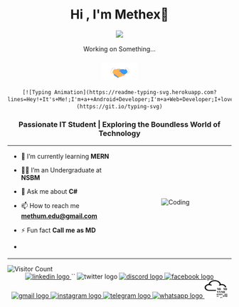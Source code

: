 <!DOCTYPE html>
  <h1 align="center">Hi , I'm Methex👋 </h1>
  <p align="center" ><img  src = "https://github.com/7oSkaaa/7oSkaaa/blob/main/Images/about_me.gif?raw=true" width = 100px></p>
  <p align="center" >Working on Something... </p>

<!-- ========================================............... ................... ..........=================================================== -->

<div align="center">
  
  <h3>
    <img src="https://github.com/0xAbdulKhalid/0xAbdulKhalid/raw/main/assets/mdImages/handshake.gif" alt="Handshake" width="80">
  </h3>
  
    [![Typing Animation](https://readme-typing-svg.herokuapp.com?lines=Hey!+It's+Me!;I'm+a++Android+Developer;I'm+a+Web+Developer;I+love+Java+and+Javascript+;I+Like+React+Too)](https://git.io/typing-svg)
  
  <h3>
    Passionate IT Student | Exploring the Boundless World of Technology
  </h3>
</div>


<table align="center">
<tr border="none">
<td width="50%" align="left">
  
  - 🌱 I’m currently learning **MERN**

  - 🧑‍🎓 I’m an Undergraduate at **NSBM**

  - 💬 Ask me about **C#**

  - 📫 How to reach me **methum.edu@gmail.com**
  
  - ⚡ Fun fact **Call me as MD**
  - 
</td>
<td width="50%" align="center">
  <img align="center" alt="Coding" width="450" src="https://repository-images.githubusercontent.com/588181932/e36ec678-7984-4cdd-8e4c-a3932772ff8e">
</td>
</tr>
</table>

<!-- ====================================================================================================================== -->

<img src="https://komarev.com/ghpvc/?username=Pahasara&color=blue" alt="Visitor Count">
<br clear="both">

<div align="center">
  <a href="https://www.linkedin.com/in/methum-pathirana-0192a5287/" target="_blank">
    <img src="https://raw.githubusercontent.com/maurodesouza/profile-readme-generator/master/src/assets/icons/social/linkedin/default.svg" width="52" height="40" alt="linkedin logo"  />
  </a>``
    <img src="https://raw.githubusercontent.com/maurodesouza/profile-readme-generator/master/src/assets/icons/social/twitter/default.svg" width="52" height="40" alt="twitter logo"  />
  <a href="methumpathirana" target="_blank">
    <img src="https://raw.githubusercontent.com/maurodesouza/profile-readme-generator/master/src/assets/icons/social/discord/default.svg" width="52" height="40" alt="discord logo"  />
  </a>
  <a href="https://www.facebook.com/methum.d" target="_blank">
    <img src="https://raw.githubusercontent.com/maurodesouza/profile-readme-generator/master/src/assets/icons/social/facebook/default.svg" width="52" height="40" alt="facebook logo"  />
  </a>
  <a href="methum.edu@gmail.com" target="_blank">
    <img src="https://raw.githubusercontent.com/maurodesouza/profile-readme-generator/master/src/assets/icons/social/gmail/default.svg" width="52" height="40" alt="gmail logo"  />
  </a>
  <a href="https://www.instagram.com/methum.d/" target="_blank">
    <img src="https://raw.githubusercontent.com/maurodesouza/profile-readme-generator/master/src/assets/icons/social/instagram/default.svg" width="52" height="40" alt="instagram logo"  />
  </a>
  <a href="@MethumPathirana" target="_blank">
    <img src="https://raw.githubusercontent.com/maurodesouza/profile-readme-generator/master/src/assets/icons/social/telegram/default.svg" width="52" height="40" alt="telegram logo"  />
  </a>
  <a href="0712814104" target="_blank">
    <img src="https://raw.githubusercontent.com/maurodesouza/profile-readme-generator/master/src/assets/icons/social/whatsapp/default.svg" width="52" height="40" alt="whatsapp logo"  />
  </a>
  <img src="https://raw.githubusercontent.com/maurodesouza/profile-readme-generator/master/src/assets/icons/social/tryhackme/default.svg" width="52" height="40" alt="tryhackme logo"  />

<!-- ====================================================================================================================== -->

  
</div>

<!-- ====================================================================================================================== -->
###
<!--(https://firebasestorage.googleapis.com/v0/b/flexi-coding.appspot.com/o/dempgi7-520f8d5f-63d4-4453-8822-dbc149ae27f8.gif?alt=media&token=91c0c7b2-93c3-4029-b011-1a8703c5730d)](https://rishavchanda.io)

